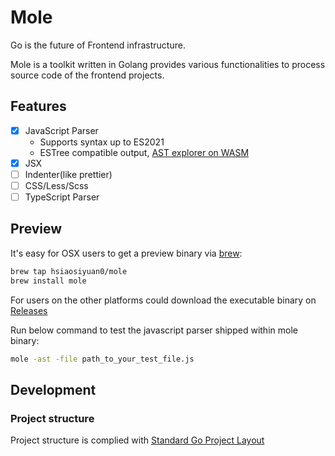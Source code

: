 # Mole

Go is the future of Frontend infrastructure.

Mole is a toolkit written in Golang provides various functionalities to process source code of the frontend projects.

## Features

- [x] JavaScript Parser
  - Supports syntax up to ES2021
  - ESTree compatible output, [AST explorer on WASM](http://blog.thehardways.me/mole-is-more/#/)
- [x] JSX
- [ ] Indenter(like prettier)
- [ ] CSS/Less/Scss
- [ ] TypeScript Parser

## Preview

It's easy for OSX users to get a preview binary via [brew](https://brew.sh/):

```bash
brew tap hsiaosiyuan0/mole
brew install mole
```

For users on the other platforms could download the executable binary on [Releases](https://github.com/hsiaosiyuan0/mole/releases)

Run below command to test the javascript parser shipped within mole binary:

```bash
mole -ast -file path_to_your_test_file.js
```

## Development

### Project structure

Project structure is complied with [Standard Go Project Layout](https://github.com/golang-standards/project-layout)

